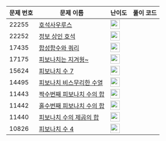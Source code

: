 | 문제 번호 | 문제 이름 | 난이도 | 풀이 코드 |
| --- | --- | --- | --- |
| 22255 | [호석사우루스](https://www.acmicpc.net/problem/22255) | <img height="25px" width="25px=" src="https://static.solved.ac/tier_small/14.svg"/> |  |
| 22252 | [정보 상인 호석](https://www.acmicpc.net/problem/22252) | <img height="25px" width="25px=" src="https://static.solved.ac/tier_small/11.svg"/> |  |
| 17435 | [합성함수와 쿼리](https://www.acmicpc.net/problem/17435) | <img height="25px" width="25px=" src="https://static.solved.ac/tier_small/15.svg"/> |  |
| 17175 | [피보나치는 지겨웡~](https://www.acmicpc.net/problem/17175) | <img height="25px" width="25px=" src="https://static.solved.ac/tier_small/8.svg"/> |  |
| 15624 | [피보나치 수 7](https://www.acmicpc.net/problem/15624) | <img height="25px" width="25px=" src="https://static.solved.ac/tier_small/8.svg"/> |  |
| 14495 | [피보나치 비스무리한 수열](https://www.acmicpc.net/problem/14495) | <img height="25px" width="25px=" src="https://static.solved.ac/tier_small/8.svg"/> |  |
| 11443 | [짝수번째 피보나치 수의 합](https://www.acmicpc.net/problem/11443) | <img height="25px" width="25px=" src="https://static.solved.ac/tier_small/14.svg"/> |  |
| 11442 | [홀수번째 피보나치 수의 합](https://www.acmicpc.net/problem/11442) | <img height="25px" width="25px=" src="https://static.solved.ac/tier_small/14.svg"/> |  |
| 11440 | [피보나치 수의 제곱의 합](https://www.acmicpc.net/problem/11440) | <img height="25px" width="25px=" src="https://static.solved.ac/tier_small/15.svg"/> |  |
| 10826 | [피보나치 수 4](https://www.acmicpc.net/problem/10826) | <img height="25px" width="25px=" src="https://static.solved.ac/tier_small/7.svg"/> |  |
